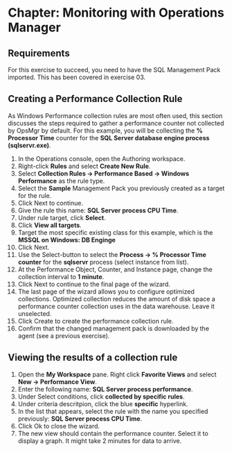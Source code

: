 # Chapter: Monitoring with Operations Manager

## Requirements
For this exercise to succeed, you need to have the SQL Management Pack imported. This has been covered in exercise 03.

## Creating a Performance Collection Rule
As Windows Performance collection rules are most often used, this section discusses the steps required to gather a performance counter not collected by OpsMgr by default. For this example, you will be collecting the **% Processor Time** counter for the **SQL Server database engine process (sqlservr.exe)**.
1. In the Operations console, open the Authoring workspace.
2. Right-click **Rules** and select **Create New Rule**.
3. Select **Collection Rules -> Performance Based -> Windows Performance** as the rule type.
4. Select the **Sample** Management Pack you previously created as a target for the rule.
5. Click Next to continue.
6. Give the rule this name: **SQL Server process CPU Time**.
7. Under rule target, click **Select**.
8. Click **View all targets**.
9. Target the most specific existing class for this example, which is the **MSSQL on Windows: DB Enginge**
10. Click Next.
11. Use the Select-button to select the **Process -> % Processor Time counter** for the **sqlservr** process (select instance from list).
12. At the Performance Object, Counter, and Instance page, change the collection interval to **1 minute**.
13. Click Next to continue to the final page of the wizard.
14. The last page of the wizard allows you to configure optimized collections. Optimized collection reduces the amount of disk space a performance counter collection uses in the data warehouse. Leave it unselected.
15. Click Create to create the performance collection rule.
16. Confirm that the changed management pack is downloaded by the agent (see a previous exercise).

## Viewing the results of a collection rule
1. Open the **My Workspace** pane. Right click **Favorite Views** and select **New -> Performance View**.
1. Enter the following name: **SQL Server process performance**.
1. Under Select conditions, click **collected by specific rules**.
1. Under criteria descritpion, click the blue **specific** hyperlink.
1. In the list that appears, select the rule with the name you specified previously: **SQL Server process CPU Time**.
1. Click Ok to close the wizard.
1. The new view should contain the performance counter. Select it to display a graph. It might take 2 minutes for data to arrive.

